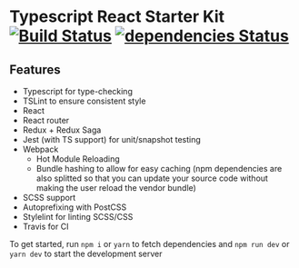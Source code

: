 # Typescript React Starter Kit [![Build Status](https://travis-ci.org/eivhyl/typescript-react-starter-kit.svg?branch=master)](https://travis-ci.org/eivhyl/typescript-react-starter-kit) [![dependencies Status](https://david-dm.org/eivhyl/typescript-react-starter-kit/status.svg)](https://david-dm.org/eivhyl/typescript-react-starter-kit)

## Features
- Typescript for type-checking
- TSLint to ensure consistent style
- React
- React router
- Redux + Redux Saga
- Jest (with TS support) for unit/snapshot testing
- Webpack
  - Hot Module Reloading
  - Bundle hashing to allow for easy caching (npm dependencies are also splitted so that you can update your source code without making the user reload the vendor bundle)
- SCSS support
- Autoprefixing with PostCSS
- Stylelint for linting SCSS/CSS
- Travis for CI

To get started, run `npm i` or `yarn` to fetch dependencies and `npm run dev` or `yarn dev` to start the development server 
